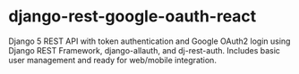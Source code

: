 # django-rest-google-oauth-react
Django 5 REST API with token authentication and Google OAuth2 login using Django REST Framework, django-allauth, and dj-rest-auth. Includes basic user management and ready for web/mobile integration.
